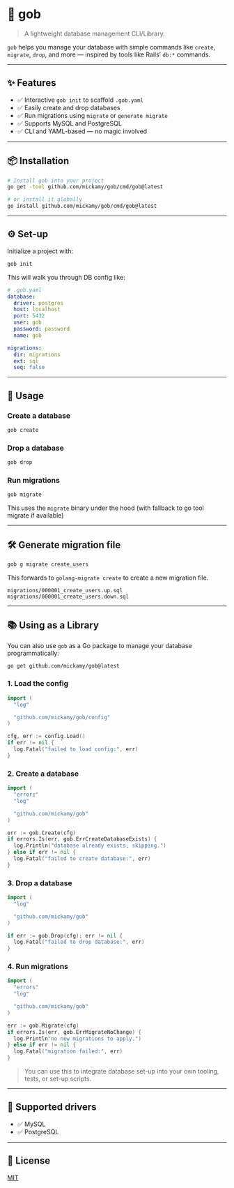 # 🐘 gob

> A lightweight database management CLI/Library.
>

`gob` helps you manage your database with simple commands like `create`, `migrate`, `drop`, and more — inspired by tools
like Rails’ `db:*` commands.

---

## ✨ Features

- ✅ Interactive `gob init` to scaffold `.gob.yaml`
- ✅ Easily create and drop databases
- ✅ Run migrations using `migrate` or `generate migrate`
- ✅ Supports MySQL and PostgreSQL
- ✅ CLI and YAML-based — no magic involved

---

## 📦 Installation

```bash
# Install gob into your project
go get -tool github.com/mickamy/gob/cmd/gob@latest

# or install it globally
go install github.com/mickamy/gob/cmd/gob@latest
```

---

## ⚙️ Set-up

Initialize a project with:

```bash
gob init
```

This will walk you through DB config like:

```yaml
# .gob.yaml
database:
  driver: postgres
  host: localhost
  port: 5432
  user: gob
  password: password
  name: gob

migrations:
  dir: migrations
  ext: sql
  seq: false
```

---

## 🚀 Usage

### Create a database

```bash
gob create
```

### Drop a database

```bash
gob drop
```

### Run migrations

```bash
gob migrate
```

This uses the `migrate` binary under the hood (with fallback to go tool migrate if available)

---

## 🛠 Generate migration file

```bash
gob g migrate create_users
```

This forwards to `golang-migrate create` to create a new migration file.

```
migrations/000001_create_users.up.sql
migrations/000001_create_users.down.sql
```

---

## 📚 Using as a Library

You can also use `gob` as a Go package to manage your database programmatically:

```bash
go get github.com/mickamy/gob@latest
```

### 1. Load the config

```go
import (
  "log"

  "github.com/mickamy/gob/config"
)

cfg, err := config.Load()
if err != nil {
  log.Fatal("failed to load config:", err)
}
```

### 2. Create a database

```go
import (
  "errors"
  "log"

  "github.com/mickamy/gob"
)

err := gob.Create(cfg)
if errors.Is(err, gob.ErrCreateDatabaseExists) {
  log.Println("database already exists, skipping.")
} else if err != nil {
  log.Fatal("failed to create database:", err)
}
```

### 3. Drop a database

```go
import (
  "log"

  "github.com/mickamy/gob"
)

if err := gob.Drop(cfg); err != nil {
  log.Fatal("failed to drop database:", err)
}

```

### 4. Run migrations

```go
import (
  "errors"
  "log"

  "github.com/mickamy/gob"
)

err := gob.Migrate(cfg)
if errors.Is(err, gob.ErrMigrateNoChange) {
  log.Println"no new migrations to apply.")
} else if err != nil {
  log.Fatal("migration failed:", err)
}

```

> You can use this to integrate database set-up into your own tooling, tests, or set-up scripts.
>

---

## 🧪 Supported drivers

- ✅ MySQL
- ✅ PostgreSQL

---

## 📄 License

[MIT](./LICENSE)
